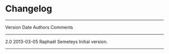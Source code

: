 # Changelog

--------------------------------------------------------------
 Version   Date       Authors           Comments
--------- ----------  ----------------- ----------------------
  2.0      2013-03-05 Raphaël Semeteys  Initial version.
--------------------------------------- ----------------------
